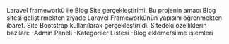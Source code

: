 Laravel frameworkü ile Blog Site gerçekleştirimi.
Bu projenin amacı Blog sitesi geliştirmekten ziyade Laravel Frameworkünün yapısını öğrenmekten ibaret.
Site Bootstrap kullanılarak gerçekleştirildi.
Sitedeki özelliklerin bazıları:
-Admin Paneli
-Kategoriler Listesi
-Blog ekleme/silme işlemleri
